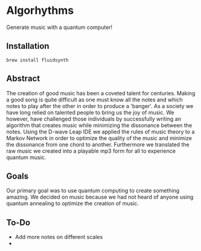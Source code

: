 # Algorhythms

Generate music with a quantum computer!

## Installation

`brew install fluidsynth`

## Abstract

The creation of good music has been a coveted talent for centuries. Making a good song is quite difficult as one must know all the notes and which notes to play after the other in order to produce a 'banger'. As a society we have long relied on talented people to bring us the joy of music. We however, have challenged those individuals by successfully writing an algorithm that creates music while minimizing the dissonance between the notes. Using the D-wave Leap IDE we applied the rules of music theory to a Markov Network in order to optimize the quality of the music and minimize the dissonance from one chord to another. Furthermore we translated the raw music we created into a playable mp3 form for all to experience quantum music.

## Goals

Our primary goal was to use quantum computing to create something amazing. We decided on music because we had not heard of anyone using quantum annealing to optimize the creation of music.

##

## To-Do

- Add more notes on different scales
-
